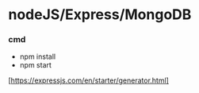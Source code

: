 # nodeJS/Express/MongoDB

### cmd
* npm install
* npm start

[https://expressjs.com/en/starter/generator.html]